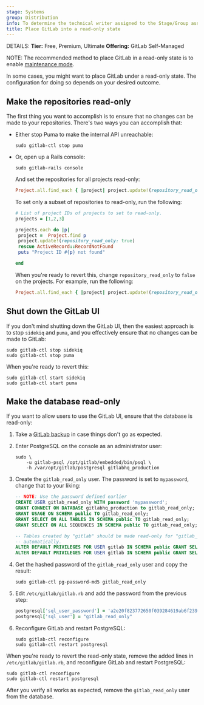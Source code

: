 ```yaml
---
stage: Systems
group: Distribution
info: To determine the technical writer assigned to the Stage/Group associated with this page, see https://handbook.gitlab.com/handbook/product/ux/technical-writing/#assignments
title: Place GitLab into a read-only state
---
```


DETAILS:
**Tier:** Free, Premium, Ultimate
**Offering:** GitLab Self-Managed

NOTE:
The recommended method to place GitLab in a read-only state is to enable
[maintenance mode](maintenance_mode/_index.md).

In some cases, you might want to place GitLab under a read-only state.
The configuration for doing so depends on your desired outcome.

## Make the repositories read-only

The first thing you want to accomplish is to ensure that no changes can be
made to your repositories. There's two ways you can accomplish that:

- Either stop Puma to make the internal API unreachable:

  ```shell
  sudo gitlab-ctl stop puma
  ```

- Or, open up a Rails console:

  ```shell
  sudo gitlab-rails console
  ```

  And set the repositories for all projects read-only:

  ```ruby
  Project.all.find_each { |project| project.update!(repository_read_only: true) }
  ```

  To set only a subset of repositories to read-only, run the following:

  ```ruby
  # List of project IDs of projects to set to read-only.
  projects = [1,2,3]

  projects.each do |p|
   project =  Project.find p
   project.update!(repository_read_only: true)
   rescue ActiveRecord::RecordNotFound
   puts "Project ID #{p} not found"

  end
  ```

  When you're ready to revert this, change `repository_read_only` to `false` on the projects. For example, run the following:

  ```ruby
  Project.all.find_each { |project| project.update!(repository_read_only: false) }
  ```

## Shut down the GitLab UI

If you don't mind shutting down the GitLab UI, then the easiest approach is to
stop `sidekiq` and `puma`, and you effectively ensure that no
changes can be made to GitLab:

```shell
sudo gitlab-ctl stop sidekiq
sudo gitlab-ctl stop puma
```

When you're ready to revert this:

```shell
sudo gitlab-ctl start sidekiq
sudo gitlab-ctl start puma
```

## Make the database read-only

If you want to allow users to use the GitLab UI, ensure that
the database is read-only:

1. Take a [GitLab backup](backup_restore/_index.md)
   in case things don't go as expected.
1. Enter PostgreSQL on the console as an administrator user:

   ```shell
   sudo \
       -u gitlab-psql /opt/gitlab/embedded/bin/psql \
       -h /var/opt/gitlab/postgresql gitlabhq_production
   ```

1. Create the `gitlab_read_only` user. The password is set to `mypassword`,
   change that to your liking:

   ```sql
   -- NOTE: Use the password defined earlier
   CREATE USER gitlab_read_only WITH password 'mypassword';
   GRANT CONNECT ON DATABASE gitlabhq_production to gitlab_read_only;
   GRANT USAGE ON SCHEMA public TO gitlab_read_only;
   GRANT SELECT ON ALL TABLES IN SCHEMA public TO gitlab_read_only;
   GRANT SELECT ON ALL SEQUENCES IN SCHEMA public TO gitlab_read_only;

   -- Tables created by "gitlab" should be made read-only for "gitlab_read_only"
   -- automatically.
   ALTER DEFAULT PRIVILEGES FOR USER gitlab IN SCHEMA public GRANT SELECT ON TABLES TO gitlab_read_only;
   ALTER DEFAULT PRIVILEGES FOR USER gitlab IN SCHEMA public GRANT SELECT ON SEQUENCES TO gitlab_read_only;
   ```

1. Get the hashed password of the `gitlab_read_only` user and copy the result:

   ```shell
   sudo gitlab-ctl pg-password-md5 gitlab_read_only
   ```

1. Edit `/etc/gitlab/gitlab.rb` and add the password from the previous step:

   ```ruby
   postgresql['sql_user_password'] = 'a2e20f823772650f039284619ab6f239'
   postgresql['sql_user'] = "gitlab_read_only"
   ```

1. Reconfigure GitLab and restart PostgreSQL:

   ```shell
   sudo gitlab-ctl reconfigure
   sudo gitlab-ctl restart postgresql
   ```

When you're ready to revert the read-only state, remove the added
lines in `/etc/gitlab/gitlab.rb`, and reconfigure GitLab and restart PostgreSQL:

```shell
sudo gitlab-ctl reconfigure
sudo gitlab-ctl restart postgresql
```

After you verify all works as expected, remove the `gitlab_read_only`
user from the database.
